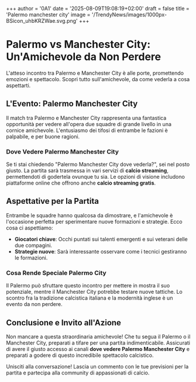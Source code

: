 +++
author = '0A1'
date = '2025-08-09T19:08:19+02:00'
draft = false
title = 'Palermo manchester city'
image = '/TrendyNews/images/1000px-BSicon_uhbKRZWae.svg.png'
+++

# Palermo vs Manchester City: Un'Amichevole da Non Perdere

L'atteso incontro tra Palermo e Manchester City è alle porte, promettendo emozioni e spettacolo. Scopri tutto sull'amichevole, da come vederla a cosa aspettarti.

## L'Evento: Palermo Manchester City

Il match tra Palermo e Manchester City rappresenta una fantastica opportunità per vedere all'opera due squadre di grande livello in una cornice amichevole. L'entusiasmo dei tifosi di entrambe le fazioni è palpabile, e per buone ragioni.

### Dove Vedere Palermo Manchester City

Se ti stai chiedendo "Palermo Manchester City dove vederla?", sei nel posto giusto. La partita sarà trasmessa in vari servizi di **calcio streaming**, permettendoti di godertela ovunque tu sia. Le opzioni di visione includono piattaforme online che offrono anche **calcio streaming gratis**.

## Aspettative per la Partita

Entrambe le squadre hanno qualcosa da dimostrare, e l'amichevole è l'occasione perfetta per sperimentare nuove formazioni e strategie. Ecco cosa ci aspettiamo:

- **Giocatori chiave**: Occhi puntati sui talenti emergenti e sui veterani delle due compagini.
- **Strategie nuove**: Sarà interessante osservare come i tecnici gestiranno le formazioni.

### Cosa Rende Speciale Palermo City

Il Palermo può sfruttare questo incontro per mettere in mostra il suo potenziale, mentre il Manchester City potrebbe testare nuove tattiche. Lo scontro fra la tradizione calcistica italiana e la modernità inglese è un evento da non perdere.

## Conclusione e Invito all'Azione

Non mancare a questa straordinaria amichevole! Che tu segua il Palermo o il Manchester City, preparati a tifare per una partita indimenticabile. Assicurati di avere il giusto accesso ai canali **dove vedere Palermo Manchester City** e preparati a godere di questo incredibile spettacolo calcistico.

Unisciti alla conversazione! Lascia un commento con le tue previsioni per la partita e partecipa alla community di appassionati di calcio.